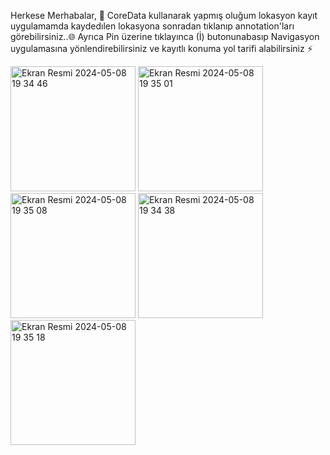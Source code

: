 Herkese Merhabalar, 📱
CoreData kullanarak yapmış oluğum lokasyon kayıt uygulamamda kaydedılen lokasyona sonradan tıklanıp  annotation'ları görebilirsiniz..🌐
Ayrıca Pin üzerine tıklayınca (İ)  butonunabasıp Navigasyon uygulamasına yönlendirebilirsiniz ve kayıtlı konuma  yol tarifi alabilirsiniz ⚡️

<img width="200" alt="Ekran Resmi 2024-05-08 19 34 46" src="https://github.com/omerfi66/savedLocation-Swift-/assets/120007024/8d78e9c2-b5ea-4987-b485-5add67ba5914">
<img width="200" alt="Ekran Resmi 2024-05-08 19 35 01" src="https://github.com/omerfi66/savedLocation-Swift-/assets/120007024/61d12517-4271-4495-948a-615119a19062">
<img width="200" alt="Ekran Resmi 2024-05-08 19 35 08" src="https://github.com/omerfi66/savedLocation-Swift-/assets/120007024/08088190-7dc8-462d-b81f-438372ac59c9">
<img width="200" alt="Ekran Resmi 2024-05-08 19 34 38" src="https://github.com/omerfi66/savedLocation-Swift-/assets/120007024/c0159912-5c30-4212-9602-5695678e44cc">
<img width="200" alt="Ekran Resmi 2024-05-08 19 35 18" src="https://github.com/omerfi66/savedLocation-Swift-/assets/120007024/588d1790-dfa4-4c50-8a7a-30d3706aa3a4">
